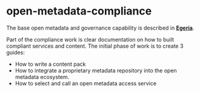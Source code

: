 # open-metadata-compliance

The base open metadata and governance capability is described in **[Egeria](https://odpi.github.io/egeria/)**.

Part of the compliance work is clear documentation on how to built compliant services and content.  The initial phase of work is to create 3 guides:

* How to write a content pack
* How to integrate a proprietary metadata repository into the open metadata ecosystem.
* How to select and call an open metadata access service

